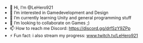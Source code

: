 - 👋 Hi, I’m @LeHero921
- 👀 I’m interested in Gamedevelopment and Design
- 🌱 I’m currently learning Unity and general programming stuff
- 💞️ I’m looking to collaborate on Games ;)
- 📫 How to reach me Discord: https://discord.gg/drfSzY9ZPp
- ⚡ Fun fact: i also stream my progress: www.twitch.tv/LeHero921

<!---
LeHero921/LeHero921 is a ✨ special ✨ repository because its `README.md` (this file) appears on your GitHub profile.
You can click the Preview link to take a look at your changes.
--->
